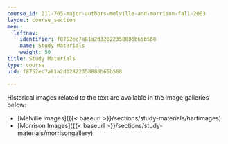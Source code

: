 ```yaml
---
course_id: 21l-705-major-authors-melville-and-morrison-fall-2003
layout: course_section
menu:
  leftnav:
    identifier: f8752ec7a81a2d32822358886b65b568
    name: Study Materials
    weight: 50
title: Study Materials
type: course
uid: f8752ec7a81a2d32822358886b65b568

---
```


Historical images related to the text are available in the image galleries below:

*   [Melville Images]({{< baseurl >}}/sections/study-materials/hartimages)
*   [Morrison Images]({{< baseurl >}}/sections/study-materials/morrisongallery)